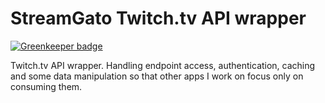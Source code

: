 # StreamGato Twitch.tv API wrapper

[![Greenkeeper badge](https://badges.greenkeeper.io/lwojcik/twitch-api-proxy.svg)](https://greenkeeper.io/)

Twitch.tv API wrapper. Handling endpoint access, authentication, caching and some data manipulation so that other apps I work on focus only on consuming them.